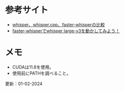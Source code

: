 # 参考サイト
- [whisper、whisper.cpp、faster-whisperの比較](https://zenn.dev/piment/articles/24269616aa9c04)
- [faster-whisperでwhisper large-v3を動かしてみよう！](https://zenn.dev/tsuzukia/articles/1381e6c9a88577)
# メモ
- CUDAは11.8を使用。
- 使用前にPATHを調べること。

更新：01-02-2024